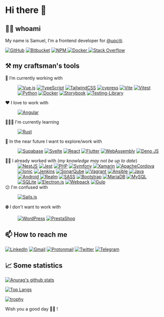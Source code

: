 # Hi there 👋  

## 🕵🏻 whoami  

My name is Samuel, I'm a frontend developer for [@upciti](https://github.com/upciti).

[![GitHub](https://img.shields.io/badge/github-%23121011.svg?style=for-the-badge&logo=github&logoColor=white)](https://github.com/smarlhens)
[![Bitbucket](https://img.shields.io/badge/bitbucket-%230047B3.svg?style=for-the-badge&logo=bitbucket&logoColor=white)](https://bitbucket.org/smarlhens)
[![NPM](https://img.shields.io/badge/NPM-%23000000.svg?style=for-the-badge&logo=npm&logoColor=white)
](https://www.npmjs.com/~smarlhens)
[![Docker](https://img.shields.io/badge/docker-%230db7ed.svg?style=for-the-badge&logo=docker&logoColor=white)
](https://hub.docker.com/u/smarlhens)
[![Stack Overflow](https://img.shields.io/badge/-Stackoverflow-FE7A16?style=for-the-badge&logo=stack-overflow&logoColor=white)](https://stackoverflow.com/users/9298933/undefined)

## ⚒️ my craftsman's tools

<dl>
    <dt>🔭 I’m currently working with</dt>
    <dd>

[![Vue.js](https://img.shields.io/badge/vuejs-%2335495e.svg?style=for-the-badge&logo=vuedotjs&logoColor=%234FC08D)](https://vuejs.org/)
[![TypeScript](https://img.shields.io/badge/typescript-%23007ACC.svg?style=for-the-badge&logo=typescript&logoColor=white)](https://www.typescriptlang.org/)
[![TailwindCSS](https://img.shields.io/badge/tailwindcss-%2338B2AC.svg?style=for-the-badge&logo=tailwind-css&logoColor=white)](https://tailwindcss.com/)
[![cypress](https://img.shields.io/badge/-cypress-%23E5E5E5?style=for-the-badge&logo=cypress&logoColor=058a5e)](https://www.cypress.io/)
[![Vite](https://img.shields.io/badge/vite-%23646CFF.svg?style=for-the-badge&logo=vite&logoColor=white)](https://vitejs.dev/)
[![Vitest](https://img.shields.io/badge/vitest-%236E9F18.svg?style=for-the-badge&logo=vitest&logoColor=white)](https://vitest.dev/)
[![Python](https://img.shields.io/badge/python-3670A0?style=for-the-badge&logo=python&logoColor=ffdd54)](https://www.python.org/)
[![Docker](https://img.shields.io/badge/docker-%230db7ed.svg?style=for-the-badge&logo=docker&logoColor=white)](https://www.docker.com/)
[![Storybook](https://img.shields.io/badge/storybook-%23ff4785.svg?style=for-the-badge&logo=storybook&logoColor=white)](https://storybook.js.org/)
[![Testing-Library](https://img.shields.io/badge/Testing%20Library-%23E33332?style=for-the-badge&logo=testing-library&logoColor=white)](https://testing-library.com/)
    </dd>
    <dt>❤️ I love to work with</dt>
    <dd>

[![Angular](https://img.shields.io/badge/angular-%23DD0031.svg?style=for-the-badge&logo=angular&logoColor=white)](https://angular.io/)
    </dd>
    <dt>👨🏻‍🎓 I'm currently learning</dt>
    <dd>

[![Rust](https://img.shields.io/badge/rust-%23000000.svg?style=for-the-badge&logo=rust&logoColor=white)](https://www.rust-lang.org/)
    </dd>
    <dt>👀 In the near future I want to explore/work with</dt>
    <dd>

[![Supabase](https://img.shields.io/badge/Supabase-3ECF8E?style=for-the-badge&logo=supabase&logoColor=white)](https://supabase.io/)
[![Svelte](https://img.shields.io/badge/svelte-%23f1413d.svg?style=for-the-badge&logo=svelte&logoColor=white)](https://svelte.dev/)
[![React](https://img.shields.io/badge/react-%2320232a.svg?style=for-the-badge&logo=react&logoColor=%2361DAFB)](https://reactjs.org/)
[![Flutter](https://img.shields.io/badge/Flutter-%2302569B.svg?style=for-the-badge&logo=Flutter&logoColor=white)](https://flutter.dev/)
[![WebAssembly](https://img.shields.io/badge/webassembly-%23654FF0.svg?style=for-the-badge&logo=webassembly&logoColor=white)](https://webassembly.org/)
[![Deno JS](https://img.shields.io/badge/deno%20js-000000?style=for-the-badge&logo=deno&logoColor=white)](https://deno.land/)
    </dd>
    <dt>👨‍💻 I already worked with (*my knowledge may not be up to date*)</dt>
    <dd>
[![NestJS](https://img.shields.io/badge/nestjs-%23E0234E.svg?style=for-the-badge&logo=nestjs&logoColor=white)](https://nestjs.com/)
[![Jest](https://img.shields.io/badge/jest-%23C21325?style=for-the-badge&logo=jest&logoColor=white)](https://jestjs.io/)
[![PHP](https://img.shields.io/badge/php-%23777BB4.svg?style=for-the-badge&logo=php&logoColor=white)](https://www.php.net/)
[![Symfony](https://img.shields.io/badge/symfony-%23000000.svg?style=for-the-badge&logo=symfony&logoColor=white)](https://symfony.com/)
[![Xamarin](https://img.shields.io/badge/Xamarin-3199DC?style=for-the-badge&logo=xamarin&logoColor=white)](#)
[![ApacheCordova](https://img.shields.io/badge/Cordova-E8E8E8?style=for-the-badge&logo=ApacheCordova&logoColor=black)](#)
[![Ionic](https://img.shields.io/badge/Ionic-%233880FF.svg?style=for-the-badge&logo=Ionic&logoColor=white)](#)
[![Jenkins](https://img.shields.io/badge/jenkins-%232C5263.svg?style=for-the-badge&logo=jenkins&logoColor=white)](#)
[![SonarQube](https://img.shields.io/badge/SonarQube-%234E9BCD.svg?style=for-the-badge&logo=SonarQube&logoColor=white)](#)
[![Vagrant](https://img.shields.io/badge/vagrant-%231563FF.svg?style=for-the-badge&logo=vagrant&logoColor=white)](#)
[![Ansible](https://img.shields.io/badge/ansible-%231A1918.svg?style=for-the-badge&logo=ansible&logoColor=white)](#)
[![Java](https://img.shields.io/badge/java-%23ED8B00.svg?style=for-the-badge&logo=java&logoColor=white)](#)
[![Android](https://img.shields.io/badge/Android-3DDC84?style=for-the-badge&logo=android&logoColor=white)](#)
[![Realm](https://img.shields.io/badge/Realm-39477F?style=for-the-badge&logo=realm&logoColor=white)](#)
[![SASS](https://img.shields.io/badge/SASS-hotpink.svg?style=for-the-badge&logo=SASS&logoColor=white)](#)
[![Bootstrap](https://img.shields.io/badge/bootstrap-%23563D7C.svg?style=for-the-badge&logo=bootstrap&logoColor=white)](#)
[![MariaDB](https://img.shields.io/badge/MariaDB-003545?style=for-the-badge&logo=mariadb&logoColor=white)](#)
[![MySQL](https://img.shields.io/badge/mysql-%2300f.svg?style=for-the-badge&logo=mysql&logoColor=white)](#)
[![SQLite](https://img.shields.io/badge/sqlite-%2307405e.svg?style=for-the-badge&logo=sqlite&logoColor=white)](#)
[![Electron.js](https://img.shields.io/badge/Electron-191970?style=for-the-badge&logo=Electron&logoColor=white)](#)
[![Webpack](https://img.shields.io/badge/webpack-%238DD6F9.svg?style=for-the-badge&logo=webpack&logoColor=black)](#)
[![Gulp](https://img.shields.io/badge/GULP-%23CF4647.svg?style=for-the-badge&logo=gulp&logoColor=white)](#)
    </dd>
    <dt>😕 I'm confused with</dt>
    <dd>

[![Sails.js](https://img.shields.io/badge/sails-%23001c20.svg?style=for-the-badge&logo=sails.js&logoColor=%2314acc2)](https://sailsjs.com/)
    </dd>
    <dt>⛔ I don't want to work with</dt>
    <dd>

[![WordPress](https://img.shields.io/badge/WordPress-%23117AC9.svg?style=for-the-badge&logo=WordPress&logoColor=white)](https://wordpress.com/)
[![PrestaShop](https://img.shields.io/badge/prestashop-%23DF0067.svg?style=for-the-badge&logo=prestashop&logoColor=white)](https://www.prestashop.com/)
    </dd>
</dl>

## 📫 How to reach me

[![LinkedIn](https://img.shields.io/badge/linkedin-%230077B5.svg?style=for-the-badge&logo=linkedin&logoColor=white)](https://www.linkedin.com/in/samuelmarlhens)
[![Gmail](https://img.shields.io/badge/Gmail-D14836?style=for-the-badge&logo=gmail&logoColor=white)](mailto:samuel.marlhens@gmail.com)
[![Protonmail](https://img.shields.io/badge/ProtonMail-8B89CC?style=for-the-badge&logo=protonmail&logoColor=white)](mailto:samuel.marlhens@proton.me)
[![Twitter](https://img.shields.io/badge/Twitter-%231DA1F2.svg?style=for-the-badge&logo=Twitter&logoColor=white)](https://twitter.com/smarlhens)
[![Telegram](https://img.shields.io/badge/Telegram-2CA5E0?style=for-the-badge&logo=telegram&logoColor=white)](https://t.me/smarlhens)

## 📈 Some statistics

[![Anurag's github stats](https://github-readme-stats.vercel.app/api?username=smarlhens&count_private=true&show_icons=true&bg_color=0d1117&text_color=c9d1d9&icon_color=58a6ff&title_color=58a6ff)](https://github.com/anuraghazra/github-readme-stats)

[![Top Langs](https://github-readme-stats.vercel.app/api/top-langs/?username=smarlhens&layout=compact&langs_count=8&bg_color=0d1117&text_color=c9d1d9&icon_color=58a6ff&title_color=58a6ff)](https://github.com/anuraghazra/github-readme-stats)

[![trophy](https://github-profile-trophy.vercel.app/?username=smarlhens&no-frame=true&column=6&margin-w=15&margin-h=15&row=1&theme=onedark)](https://github.com/ryo-ma/github-profile-trophy)

Wish you a good day 🙋‍♂️ !
